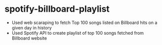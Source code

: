 # spotify-billboard-playlist

- Used web scaraping to fetch Top 100 songs listed on Billboard hits on a given day in history
- Used Spotify API to create playlist of top 100 songs fetched from Billboard website
